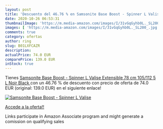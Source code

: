 ```yaml
---
layout: post
title: 'Descuento del 46.76 % en Samsonite Base Boost - Spinner L Valise '
date: 2020-10-26 06:53:31
thumbnailImage: 'https://m.media-amazon.com/images/I/31vGqGyhb0L._SL200_.jpg'
images: [ 'https://m.media-amazon.com/images/I/31vGqGyhb0L._SL200_.jpg' ]
comments: true
category: ofertas
author: ring
slug: B01LXFCAZR
description:
actualPrice: 74.0 EUR
comparePrice: 139.0 EUR
inStock: true
---
```


Tienes [Samsonite Base Boost - Spinner L Valise Extensible  78 cm  105/112 5 L  Noir  Black ](https://www.amazon.fr/dp/B01LXFCAZR/?tag=tolees0d-21) con un 46.76 % de descuento con precio de oferta de 74.0 EUR (original: 139.0 EUR) en el siguiente enlace!

[![Samsonite Base Boost - Spinner L Valise ](https://m.media-amazon.com/images/I/31vGqGyhb0L._SL200_.jpg)](https://www.amazon.fr/dp/B01LXFCAZR/?tag=tolees0d-21)

[Accede a la oferta!!](https://www.amazon.fr/dp/B01LXFCAZR/?tag=tolees0d-21)

Links participate in Amazon Associate program and might generate a comission on qualifying sales


